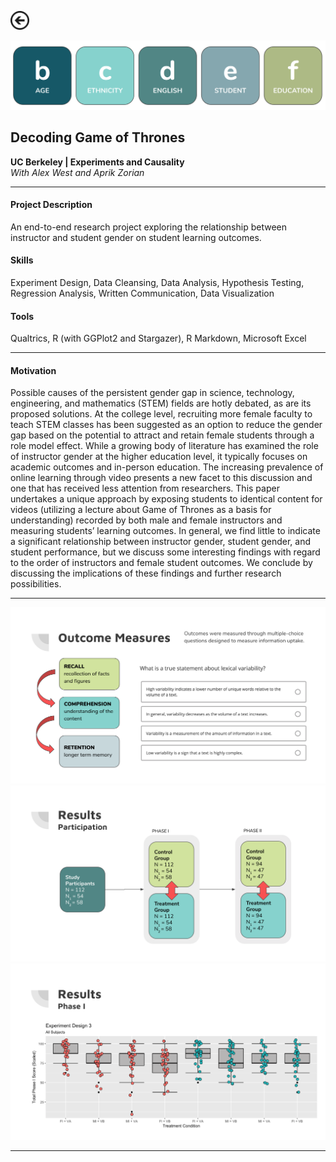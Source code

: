 [<img src="images/arrow_back.png?raw=true" width="30"/>](/data_science/index)

<img src="images/GoT_1.png?raw=true"/>

## Decoding Game of Thrones
**UC Berkeley | Experiments and Causality**<br>
*With Alex West and Aprik Zorian*

---

#### Project Description
An end-to-end research project exploring the relationship between instructor and student gender on student learning outcomes.

#### Skills 
Experiment Design, Data Cleansing, Data Analysis, Hypothesis Testing, Regression Analysis, Written Communication, Data Visualization

#### Tools 
Qualtrics, R (with GGPlot2 and Stargazer), R Markdown, Microsoft Excel

---

#### Motivation

Possible causes of the persistent gender gap in science, technology, engineering, and mathematics (STEM) fields are hotly debated, as are its proposed solutions. At the college level, recruiting more female faculty to teach STEM classes has been suggested as an option to reduce the gender gap based on the potential to attract and retain female students through a role model effect. While a growing body of literature has examined the role of instructor gender at the higher education level, it typically focuses on academic outcomes and in-person education. The increasing prevalence of online learning through video presents a new facet to this discussion and one that has received less attention from researchers. This paper undertakes a unique approach by exposing students to identical content for videos (utilizing a lecture about Game of Thrones as a basis for understanding) recorded by both male and female instructors and measuring students’ learning outcomes. In general, we find little to indicate a significant relationship between instructor gender, student gender, and student performance, but we discuss some interesting findings with regard to the order of instructors and female student outcomes. We conclude by discussing the implications of these findings and further research possibilities. 

---

<img src="images/GoT_2.png?raw=true"/>

<img src="images/GoT_3.png?raw=true"/> 

<img src="images/GoT_4.png?raw=true"/>

---


